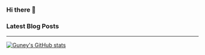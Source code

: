 ### Hi there 👋

<!--
**guneyozsan/guneyozsan** is a ✨ _special_ ✨ repository because its `README.md` (this file) appears on your GitHub profile.

Here are some ideas to get you started:

- 🔭 I’m currently working on ...
- 🌱 I’m currently learning ...
- 👯 I’m looking to collaborate on ...
- 🤔 I’m looking for help with ...
- 💬 Ask me about ...
- 📫 How to reach me: ...
- 😄 Pronouns: ...
- ⚡ Fun fact: ...
-->

### Latest Blog Posts
<!-- BLOG-POST-LIST:START -->
<!-- BLOG-POST-LIST:END -->

---

[![Guney's GitHub stats](https://github-readme-stats.vercel.app/api?username=guneyozsan&count_private=true&show_icons=true&hide_border=true)](https://github.com/anuraghazra/github-readme-stats)
